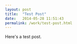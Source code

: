 ```yaml
---
layout: post
title:  "Test Post"
date:   2014-05-28 11:51:43
permalink: /work/test-post.html
---
```


Here's a test post.
